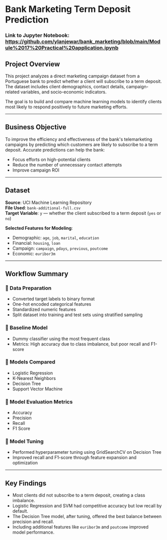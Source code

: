 # Bank Marketing Term Deposit Prediction

### Link to Jupyter Notebook: https://github.com/ylanjewar/bank_marketing/blob/main/Module%2017%20Practical%20application.ipynb

## Project Overview

This project analyzes a direct marketing campaign dataset from a Portuguese bank to predict whether a client will subscribe to a term deposit. The dataset includes client demographics, contact details, campaign-related variables, and socio-economic indicators.

The goal is to build and compare machine learning models to identify clients most likely to respond positively to future marketing efforts.

---

## Business Objective

To improve the efficiency and effectiveness of the bank's telemarketing campaigns by predicting which customers are likely to subscribe to a term deposit. Accurate predictions can help the bank:

- Focus efforts on high-potential clients
- Reduce the number of unnecessary contact attempts
- Improve campaign ROI

---

## Dataset

**Source**: UCI Machine Learning Repository  
**File Used**: `bank-additional-full.csv`  
**Target Variable**: `y` — whether the client subscribed to a term deposit (`yes` or `no`)

**Selected Features for Modeling**:
- Demographic: `age`, `job`, `marital`, `education`
- Financial: `housing`, `loan`
- Campaign: `campaign`, `pdays`, `previous`, `poutcome`
- Economic: `euribor3m`

---

## Workflow Summary

### 🔹 Data Preparation
- Converted target labels to binary format
- One-hot encoded categorical features
- Standardized numeric features
- Split dataset into training and test sets using stratified sampling

### 🔹 Baseline Model
- Dummy classifier using the most frequent class
- Metrics: High accuracy due to class imbalance, but poor recall and F1-score

### 🔹 Models Compared
- Logistic Regression
- K-Nearest Neighbors
- Decision Tree
- Support Vector Machine

### 🔹 Model Evaluation Metrics
- Accuracy
- Precision
- Recall
- F1 Score

### 🔹 Model Tuning
- Performed hyperparameter tuning using GridSearchCV on Decision Tree
- Improved recall and F1-score through feature expansion and optimization

---

## Key Findings

- Most clients did not subscribe to a term deposit, creating a class imbalance.
- Logistic Regression and SVM had competitive accuracy but low recall by default.
- The Decision Tree model, after tuning, offered the best balance between precision and recall.
- Including additional features like `euribor3m` and `poutcome` improved model performance.

